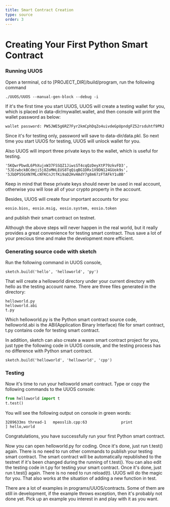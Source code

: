 ```yaml
---
title: Smart Contract Creation
type: source
order: 3
---
```


# Creating Your First Python Smart Contract

### Running UUOS

Open a terminal, cd to [PROJECT_DIR]/build/program, run the following command

```
./UUOS/UUOS --manual-gen-block --debug -i
```

If it's the first time you start UUOS, UUOS will create a testing wallet for you, which is placed in data-dir/mywallet.wallet, and then console will print the wallet password as below:

```
wallet password: PW5JWE5g6RZ7Fyr2kmCphDqZo4uivdeGpUpndgFZ52rsduhtf9PRJ
```

Since it's for testing only, password will save to data-dir/data.pkl. So next time you start UUOS for testing, UUOS will unlock wallet for you.

Also UUOS will import three private keys to the wallet, which is useful for testing.

```
'5KQwrPbwdL6PhXujxW37FSSQZ1JiwsST4cqQzDeyXtP79zkvFD3',
'5JEcwbckBCdmji5j8ZoMHLEUS8TqQiqBG1DRx1X9DN124GUok9s',
'5JbDP55GXN7MLcNYKCnJtfKi9aD2HvHAdY7g8m67zFTAFkY1uBB'
```

Keep in mind that these private keys should never be used in real account, otherwise you will lose all of your crypto property in the account.

Besides, UUOS will create four important accounts for you:

```
eosio.bios, eosio.msig, eosio.system, eosio.token
```

and publish their smart contract on testnet. 

Although the above steps will never happen in the real world, but it really provides a great convenience for testing smart contract. Thus save a lot of your precious time and make the development more efficient.

### Generating source code with sketch

Run the following command in UUOS console,

```
sketch.build('hello', 'helloworld', 'py')
```

That will create a helloworld directory under your current directory with hello as the testing account name. There are three files generated in the directory:

```
helloworld.py
helloworld.abi
t.py
```

Which helloworld.py is the Python smart contract source code, helloworld.abi is the ABI(Application Binary Interface) file for smart contract, t.py contains code for testing smart contract.

In addition, sketch can also create a wasm smart contract project for you, just type the following code in UUOS console, and the testing process has no difference with Python smart contract.

```
sketch.build('helloworld', 'helloworld', 'cpp')
```

### Testing


Now it's time to run your helloworld smart contract. Type or copy the following commands to the UUOS console:

```python
from helloworld import t
t.test()
```

You will see the following output on console in green words:

```
3289633ms thread-1   mpeoslib.cpp:63               print                ] hello,world
```

Congratulations, you have successfully run your first Python smart contract.

Now you can open helloworld.py for coding. Once it's done, just run t.test() again. 
There is no need to run other commands to publish your testing smart contract. The smart contract will be automatically
republished to the testnet if it's been changed during the running of t.test(). You can also edit the testing code in t.py for testing your smart contract. Once it's done, just run t.test() again. There is no need to run reload(t). UUOS will do the magic for you. That also works at the situation of adding a new function in test. 

There are a lot of examples in programs/UUOS/contracts. Some of them are still in development, if the example throws exception, then it's probably not done yet. Pick up an example you interest in and play with it as you want. 
